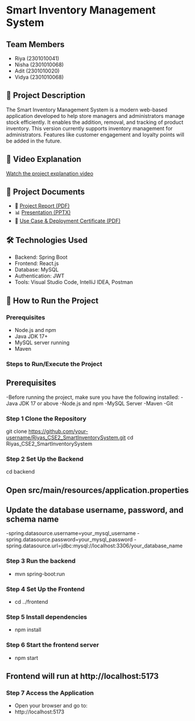 # Smart Inventory Management System

## Team Members
- Riya (2301010041)
- Nisha (2301010068)
- Adit  (2301010020)
- Vidya (2301010068)

## 📌 Project Description
The Smart Inventory Management System is a modern web-based application developed to help store managers and administrators manage stock efficiently. It enables the addition, removal, and tracking of product inventory. This version currently supports inventory management for administrators. Features like customer engagement and loyalty points will be added in the future.

## 🎥 Video Explanation
[Watch the project explanation video](https://drive.google.com/file/d/1TQfCXRuoDsEyHchGxNe58GPi6g2UPlyD/view?usp=drivesdk)
## 📄 Project Documents

- 📝 [Project Report (PDF)](./Inventory_Report.pdf)
- 📊 [Presentation (PPTX)](./smart_inventory_management.pptx)
- 📃 [Use Case & Deployment Certificate (PDF)](./Project_UseCase_Certificate.pdf)


## 🛠️ Technologies Used
- Backend: Spring Boot
- Frontend: React.js
- Database: MySQL
- Authentication: JWT
- Tools: Visual Studio Code, IntelliJ IDEA, Postman

## 🚀 How to Run the Project

### Prerequisites
- Node.js and npm
- Java JDK 17+
- MySQL server running
- Maven


### Steps to Run/Execute the Project
## Prerequisites
 -Before running the project, make sure you have the following installed:
 -Java JDK 17 or above
 -Node.js and npm
 -MySQL Server
 -Maven
 -Git

### Step 1 Clone the Repository
git clone https://github.com/your-username/Riyas_CSE2_SmartInventorySystem.git
cd Riyas_CSE2_SmartInventorySystem

### Step 2 Set Up the Backend
cd backend
   ## Open src/main/resources/application.properties

 ## Update the database username, password, and schema name
  -spring.datasource.username=your_mysql_username
  -spring.datasource.password=your_mysql_password
  -spring.datasource.url=jdbc:mysql://localhost:3306/your_database_name

### Step 3 Run the backend
  - mvn spring-boot:run

### Step 4 Set Up the Frontend
  - cd ../frontend

### Step 5 Install dependencies
  - npm install

### Step 6 Start the frontend server
  - npm start

 ## Frontend will run at http://localhost:5173

### Step 7  Access the Application
  - Open your browser and go to:
  - http://localhost:5173

